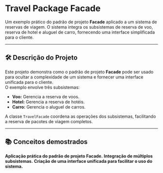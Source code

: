 # Travel Package Facade  
Um exemplo prático do padrão de projeto **Facade** aplicado a um sistema de reservas de viagem. O sistema integra os subsistemas de reserva de voo, reserva de hotel e aluguel de carro, fornecendo uma interface simplificada para o cliente.

---

## 🛠️ **Descrição do Projeto**  
Este projeto demonstra como o padrão de projeto **Facade** pode ser usado para ocultar a complexidade de um sistema e fornecer uma interface unificada para o cliente.  
O exemplo envolve três subsistemas:  
- **Voo:** Gerencia a reserva de voos.  
- **Hotel:** Gerencia a reserva de hotéis.  
- **Carro:** Gerencia o aluguel de carros.  

A classe `TravelFacade` coordena as operações dos subsistemas, facilitando a reserva de pacotes de viagem completos.

---

## 📚  **Conceitos demostrados**  
**Aplicação prática do padrão de projeto Facade.**
**Integração de múltiplos subsistemas.**
**Criação de uma interface unificada para facilitar o uso do sistema.** 

